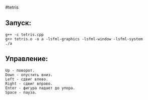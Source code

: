 #tetris

Запуск:
------------
	g++ -c tetris.cpp 
	g++ tetris.o -o a -lsfml-graphics -lsfml-window -lsfml-system
	./a	

Управление:
------------
	Up - поворот.
	Down - опустить вниз.
	Left - сдвиг влево.
	Right - сдвиг вправо.
	Enter - фигура падает до упора.
	Space - пауза.
